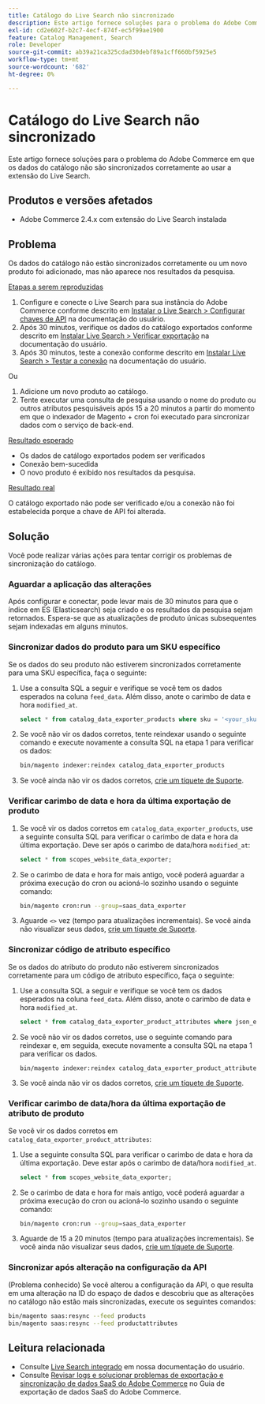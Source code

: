```yaml
---
title: Catálogo do Live Search não sincronizado
description: Este artigo fornece soluções para o problema do Adobe Commerce em que os dados do catálogo não são sincronizados corretamente ao usar a extensão do Live Search.
exl-id: cd2e602f-b2c7-4ecf-874f-ec5f99ae1900
feature: Catalog Management, Search
role: Developer
source-git-commit: ab39a21ca325cdad30debf89a1cff660bf5925e5
workflow-type: tm+mt
source-wordcount: '682'
ht-degree: 0%

---
```


# Catálogo do Live Search não sincronizado

Este artigo fornece soluções para o problema do Adobe Commerce em que os dados do catálogo não são sincronizados corretamente ao usar a extensão do Live Search.

## Produtos e versões afetados

* Adobe Commerce 2.4.x com extensão do Live Search instalada

## Problema

Os dados do catálogo não estão sincronizados corretamente ou um novo produto foi adicionado, mas não aparece nos resultados da pesquisa.

<u>Etapas a serem reproduzidas</u>

1. Configure e conecte o Live Search para sua instância do Adobe Commerce conforme descrito em [Instalar o Live Search > Configurar chaves de API](https://experienceleague.adobe.com/docs/commerce-merchant-services/live-search/onboard/install.html#configure-api-keys) na documentação do usuário.
1. Após 30 minutos, verifique os dados do catálogo exportados conforme descrito em [Instalar Live Search > Verificar exportação](https://experienceleague.adobe.com/docs/commerce-merchant-services/live-search/onboard/install.html#verify-export) na documentação do usuário.
1. Após 30 minutos, teste a conexão conforme descrito em [Instalar Live Search > Testar a conexão](https://experienceleague.adobe.com/docs/commerce-merchant-services/live-search/onboard/install.html#test-connection) na documentação do usuário.

Ou

1. Adicione um novo produto ao catálogo.
1. Tente executar uma consulta de pesquisa usando o nome do produto ou outros atributos pesquisáveis após 15 a 20 minutos a partir do momento em que o indexador de Magento + cron foi executado para sincronizar dados com o serviço de back-end.

<u>Resultado esperado</u>

* Os dados de catálogo exportados podem ser verificados
* Conexão bem-sucedida
* O novo produto é exibido nos resultados da pesquisa.

<u>Resultado real</u>

O catálogo exportado não pode ser verificado e/ou a conexão não foi estabelecida porque a chave de API foi alterada.

## Solução

Você pode realizar várias ações para tentar corrigir os problemas de sincronização do catálogo.

### Aguardar a aplicação das alterações

Após configurar e conectar, pode levar mais de 30 minutos para que o índice em ES (Elasticsearch) seja criado e os resultados da pesquisa sejam retornados. Espera-se que as atualizações de produto únicas subsequentes sejam indexadas em alguns minutos.

### Sincronizar dados do produto para um SKU específico

Se os dados do seu produto não estiverem sincronizados corretamente para uma SKU específica, faça o seguinte:

1. Use a consulta SQL a seguir e verifique se você tem os dados esperados na coluna `feed_data`. Além disso, anote o carimbo de data e hora `modified_at`.

   ```sql
   select * from catalog_data_exporter_products where sku = '<your_sku>' and store_view_code = '<your_ store_view_code>';
   ```

1. Se você não vir os dados corretos, tente reindexar usando o seguinte comando e execute novamente a consulta SQL na etapa 1 para verificar os dados:

   ```bash
   bin/magento indexer:reindex catalog_data_exporter_products
   ```

1. Se você ainda não vir os dados corretos, [crie um tíquete de Suporte](/help/help-center-guide/help-center/magento-help-center-user-guide.md#submit-ticket).

### Verificar carimbo de data e hora da última exportação de produto

1. Se você vir os dados corretos em `catalog_data_exporter_products`, use a seguinte consulta SQL para verificar o carimbo de data e hora da última exportação. Deve ser após o carimbo de data/hora `modified_at`:

   ```sql
   select * from scopes_website_data_exporter;
   ```

1. Se o carimbo de data e hora for mais antigo, você poderá aguardar a próxima execução do cron ou acioná-lo sozinho usando o seguinte comando:

   ```bash
   bin/magento cron:run --group=saas_data_exporter
   ```

1. Aguarde `<>` vez (tempo para atualizações incrementais). Se você ainda não visualizar seus dados, [crie um tíquete de Suporte](/help/help-center-guide/help-center/magento-help-center-user-guide.md#submit-ticket).

### Sincronizar código de atributo específico

Se os dados do atributo do produto não estiverem sincronizados corretamente para um código de atributo específico, faça o seguinte:

1. Use a consulta SQL a seguir e verifique se você tem os dados esperados na coluna `feed_data`. Além disso, anote o carimbo de data e hora `modified_at`.

   ```sql
   select * from catalog_data_exporter_product_attributes where json_extract(feed_data, '$.attributeCode') = '<your_attribute_code>' and store_view_code = '<your_ store_view_code>';
   ```

1. Se você não vir os dados corretos, use o seguinte comando para reindexar e, em seguida, execute novamente a consulta SQL na etapa 1 para verificar os dados.

   ```bash
   bin/magento indexer:reindex catalog_data_exporter_product_attributes
   ```

1. Se você ainda não vir os dados corretos, [crie um tíquete de Suporte](/help/help-center-guide/help-center/magento-help-center-user-guide.md#submit-ticket).

### Verificar carimbo de data/hora da última exportação de atributo de produto

Se você vir os dados corretos em `catalog_data_exporter_product_attributes`:

1. Use a seguinte consulta SQL para verificar o carimbo de data e hora da última exportação. Deve estar após o carimbo de data/hora `modified_at`.

   ```sql
   select * from scopes_website_data_exporter;
   ```

1. Se o carimbo de data e hora for mais antigo, você poderá aguardar a próxima execução do cron ou acioná-lo sozinho usando o seguinte comando:

   ```bash
   bin/magento cron:run --group=saas_data_exporter
   ```

1. Aguarde de 15 a 20 minutos (tempo para atualizações incrementais). Se você ainda não visualizar seus dados, [crie um tíquete de Suporte](/help/help-center-guide/help-center/magento-help-center-user-guide.md#submit-ticket).

### Sincronizar após alteração na configuração da API

(Problema conhecido) Se você alterou a configuração da API, o que resulta em uma alteração na ID do espaço de dados e descobriu que as alterações no catálogo não estão mais sincronizadas, execute os seguintes comandos:

```bash
bin/magento saas:resync --feed products
bin/magento saas:resync --feed productattributes
```

## Leitura relacionada

* Consulte [Live Search integrado](https://experienceleague.adobe.com/docs/commerce-merchant-services/live-search/onboard/onboarding-overview.html) em nossa documentação do usuário.
* Consulte [Revisar logs e solucionar problemas de exportação e sincronização de dados SaaS do Adobe Commerce](https://experienceleague.adobe.com/en/docs/commerce-merchant-services/saas-data-export/troubleshooting-logging) no Guia de exportação de dados SaaS do Adobe Commerce.
